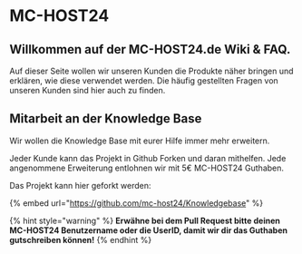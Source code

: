 # MC-HOST24

## Willkommen auf der MC-HOST24.de Wiki & FAQ.

Auf dieser Seite wollen wir unseren Kunden die Produkte näher bringen und erklären, wie diese verwendet werden.
Die häufig gestellten Fragen von unseren Kunden sind hier auch zu finden.

## Mitarbeit an der Knowledge Base

Wir wollen die Knowledge Base mit eurer Hilfe immer mehr erweitern.

Jeder Kunde kann das Projekt in Github Forken und daran mithelfen. Jede angenommene Erweiterung entlohnen wir mit 5€ MC-HOST24 Guthaben.

Das Projekt kann hier geforkt werden:

{% embed url="https://github.com/mc-host24/Knowledgebase" %}

{% hint style="warning" %}
**Erwähne bei dem Pull Request bitte deinen MC-HOST24 Benutzername oder die UserID, damit wir dir das Guthaben gutschreiben können!**
{% endhint %}
